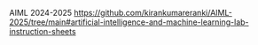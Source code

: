 AIML 2024-2025
https://github.com/kirankumareranki/AIML-2025/tree/main#artificial-intelligence-and-machine-learning-lab-instruction-sheets
